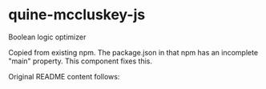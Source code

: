 # quine-mccluskey-js
Boolean logic optimizer

Copied from existing npm. The package.json in that npm has an incomplete "main" property. This component fixes this.

Original README content follows:

